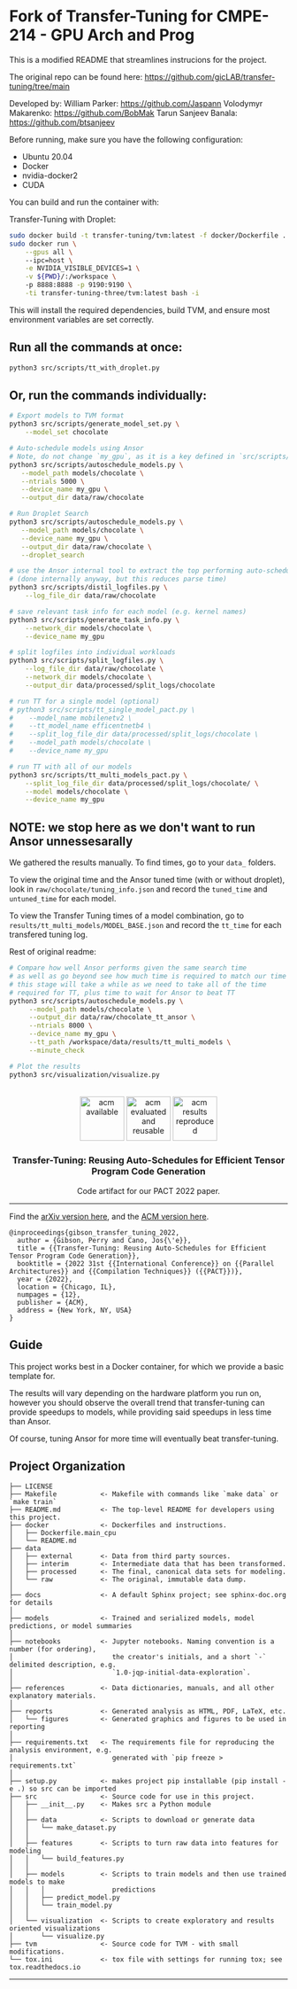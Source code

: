 # Fork of Transfer-Tuning for CMPE-214 - GPU Arch and Prog 

This is a modified README that streamlines instrucions for the project.

The original repo can be found here: https://github.com/gicLAB/transfer-tuning/tree/main

Developed by:
William Parker: https://github.com/Jaspann
Volodymyr Makarenko: https://github.com/BobMak
Tarun Sanjeev Banala: https://github.com/btsanjeev 

Before running, make sure you have the following configuration:
- Ubuntu 20.04
- Docker
- nvidia-docker2
- CUDA

You can build and run the container with:

Transfer-Tuning with Droplet:
``` sh
sudo docker build -t transfer-tuning/tvm:latest -f docker/Dockerfile . 
sudo docker run \
    --gpus all \ 
    --ipc=host \
    -e NVIDIA_VISIBLE_DEVICES=1 \
    -v ${PWD}/:/workspace \    
    -p 8888:8888 -p 9190:9190 \
    -ti transfer-tuning-three/tvm:latest bash -i      
```

This will install the required dependencies, build TVM, and ensure most environment variables are set correctly.

## Run all the commands at once:

```sh
python3 src/scripts/tt_with_droplet.py
```

## Or, run the commands individually:

``` sh
# Export models to TVM format
python3 src/scripts/generate_model_set.py \
    --model_set chocolate

# Auto-schedule models using Ansor
# Note, do not change `my_gpu`, as it is a key defined in `src/scripts/device_info.json` to use CUDA with your Docker passthrough
python3 src/scripts/autoschedule_models.py \
   --model_path models/chocolate \
   --ntrials 5000 \
   --device_name my_gpu \
   --output_dir data/raw/chocolate

# Run Droplet Search
python3 src/scripts/autoschedule_models.py \
   --model_path models/chocolate \
   --device_name my_gpu \
   --output_dir data/raw/chocolate \
   --droplet_search

# use the Ansor internal tool to extract the top performing auto-schedules
# (done internally anyway, but this reduces parse time)
python3 src/scripts/distil_logfiles.py \
    --log_file_dir data/raw/chocolate

# save relevant task info for each model (e.g. kernel names)
python3 src/scripts/generate_task_info.py \
    --network_dir models/chocolate \
    --device_name my_gpu

# split logfiles into individual workloads
python3 src/scripts/split_logfiles.py \
    --log_file_dir data/raw/chocolate \
    --network_dir models/chocolate \
    --output_dir data/processed/split_logs/chocolate

# run TT for a single model (optional)
# python3 src/scripts/tt_single_model_pact.py \
#    --model_name mobilenetv2 \
#    --tt_model_name efficentnetb4 \
#    --split_log_file_dir data/processed/split_logs/chocolate \
#    --model_path models/chocolate \
#    --device_name my_gpu

# run TT with all of our models
python3 src/scripts/tt_multi_models_pact.py \
    --split_log_file_dir data/processed/split_logs/chocolate/ \
    --model models/chocolate \
    --device_name my_gpu
```
## NOTE: we stop here as we don't want to run Ansor unnessesarally

We gathered the results manually. To find times, go to your `data_` folders. 

To view the original time and the Ansor tuned time (with or without droplet), look in `raw/chocolate/tuning_info.json`
and record the `tuned_time` and `untuned_time` for each model.

To view the Transfer Tuning times of a model combination, go to `results/tt_multi_models/MODEL_BASE.json`
and record the `tt_time` for each transfered tuning log.

Rest of original readme:

``` sh
# Compare how well Ansor performs given the same search time
# as well as go beyond see how much time is required to match our time
# this stage will take a while as we need to take all of the time
# required for TT, plus time to wait for Ansor to beat TT
python3 src/scripts/autoschedule_models.py \
     --model_path models/chocolate \
     --output_dir data/raw/chocolate_tt_ansor \
     --ntrials 8000 \
     --device_name my_gpu \
     --tt_path /workspace/data/results/tt_multi_models \
     --minute_check

# Plot the results
python3 src/visualization/visualize.py
```


<br />
<div align="center">
    <img src="./docs/acm_available_1.1.png" alt="acm available" width="80" height="80">
    <img src="./docs/artifacts_evaluated_reusable_v1_1.png" alt="acm evaluated and reusable" width="80" height="80">
    <img src="./docs/results_reproduced_v1_1.png" alt="acm results reproduced" width="80" height="80">

  <h3 align="center">Transfer-Tuning: Reusing Auto-Schedules for Efficient Tensor Program Code Generation</h3>

  <p align="center">
    Code artifact for our PACT 2022 paper.
    <br />
  </p>
</div>

------------

Find the [arXiv version here](https://arxiv.org/abs/2201.05587), and the [ACM version here](https://dl.acm.org/doi/10.1145/3559009.3569682).


```
@inproceedings{gibson_transfer_tuning_2022,
  author = {Gibson, Perry and Cano, Jos{\'e}},
  title = {{Transfer-Tuning: Reusing Auto-Schedules for Efficient Tensor Program Code Generation}},
  booktitle = {2022 31st {{International Conference}} on {{Parallel Architectures}} and {{Compilation Techniques}} ({{PACT}})},
  year = {2022},
  location = {Chicago, IL},
  numpages = {12},
  publisher = {ACM},
  address = {New York, NY, USA}
}
```


Guide
------------

This project works best in a Docker container, for which we provide a basic template for.



The results will vary depending on the hardware platform you run on, however you should observe the overall trend that transfer-tuning can provide speedups to models, while providing said speedups in less time than Ansor.

Of course, tuning Ansor for more time will eventually beat transfer-tuning.

Project Organization
------------

    ├── LICENSE
    ├── Makefile           <- Makefile with commands like `make data` or `make train`
    ├── README.md          <- The top-level README for developers using this project.
    ├── docker             <- Dockerfiles and instructions.
    │   ├── Dockerfile.main_cpu
    │   └── README.md
    ├── data
    │   ├── external       <- Data from third party sources.
    │   ├── interim        <- Intermediate data that has been transformed.
    │   ├── processed      <- The final, canonical data sets for modeling.
    │   └── raw            <- The original, immutable data dump.
    │
    ├── docs               <- A default Sphinx project; see sphinx-doc.org for details
    │
    ├── models             <- Trained and serialized models, model predictions, or model summaries
    │
    ├── notebooks          <- Jupyter notebooks. Naming convention is a number (for ordering),
    │                         the creator's initials, and a short `-` delimited description, e.g.
    │                         `1.0-jqp-initial-data-exploration`.
    │
    ├── references         <- Data dictionaries, manuals, and all other explanatory materials.
    │
    ├── reports            <- Generated analysis as HTML, PDF, LaTeX, etc.
    │   └── figures        <- Generated graphics and figures to be used in reporting
    │
    ├── requirements.txt   <- The requirements file for reproducing the analysis environment, e.g.
    │                         generated with `pip freeze > requirements.txt`
    │
    ├── setup.py           <- makes project pip installable (pip install -e .) so src can be imported
    ├── src                <- Source code for use in this project.
    │   ├── __init__.py    <- Makes src a Python module
    │   │
    │   ├── data           <- Scripts to download or generate data
    │   │   └── make_dataset.py
    │   │
    │   ├── features       <- Scripts to turn raw data into features for modeling
    │   │   └── build_features.py
    │   │
    │   ├── models         <- Scripts to train models and then use trained models to make
    │   │   │                 predictions
    │   │   ├── predict_model.py
    │   │   └── train_model.py
    │   │
    │   └── visualization  <- Scripts to create exploratory and results oriented visualizations
    │       └── visualize.py
    ├── tvm                <- Source code for TVM - with small modifications.
    └── tox.ini            <- tox file with settings for running tox; see tox.readthedocs.io


--------
